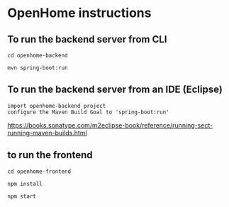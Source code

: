 # OpenHome instructions

## To run the backend server from CLI
```
cd openhome-backend

mvn spring-boot:run
```


## To run the backend server from an IDE (Eclipse)
```
import openhome-backend project
configure the Maven Build Goal to 'spring-boot:run'
```
https://books.sonatype.com/m2eclipse-book/reference/running-sect-running-maven-builds.html

## to run the frontend
```
cd openhome-frontend

npm install

npm start
```
